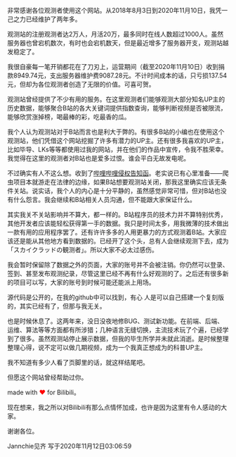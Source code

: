 非常感谢各位观测者使用这个网站。从2018年8月3日到2020年11月10日，我凭一己之力已经维护了两年多。

观测站的注册观测者达2万人，月活20万，最多同时在线人数超过1000人。虽然服务器也曾宕机数次，有时也会宕机数天，但是最近增多了服务器开支，观测站越发稳定了。

我很自豪每一笔开销都花在了刀刃上，运营期间（截至2020年11月10日）收到捐款8949.74元，支出服务器维护费9087.28元。不计时间成本的话，只亏损137.54元，但却为各位观测者创造了无限的价值。可喜可贺。

观测站曾经提供了不少有用的服务。在这里观测者们能够观测大部分知名UP主的历史数据，能够聚合B站的各大关键词提供指数查询，能够判断视频是否被限流，能够欣赏涨掉榜，喝最棒的彩，吃最香的瓜。

我个人认为观测站对于B站而言也是利大于弊的。有很多B站的小编也在使用这个观测站，他们凭借这个网站挖掘了许多有潜力的UP主。还有很多我喜欢的UP主，比如毕导、LKs等等都使用过我的网站，并在他们的作品中宣传，令我不胜荣幸。我觉得在这里的观测者对B站也是爱多过恨。谁会平白无故发电呢。

不过确实有人不这么想。收到了<a download target="_blank" href="/docs/Gmail - 【哔哩哔哩侵权告知函】关于立即停止搜集哔哩哔哩数据的函-BiliOB观测者-20201110.pdf">哔哩哔哩侵权告知函</a>。老实说已有心里准备——爬虫项目本就游走在法律的边缘，如果B站想要观测站关闭，那我这里确实应该无条件关站。说实话，我个人的内心是十分平静的，虽然感觉非常可惜，但对B站也没有什么怨言。我会继续和B站相关人员沟通，但不能跟大家保证什么。

其实我关不关站影响并不算大，都一样的。B站程序员的技术力并不算特别优秀，其他开发者应该能轻松获得第一手的数据。我只是时间太多，用我微薄的技术做出一款有用的应用程序罢了。还有许许多多的人用更暴力的方式观测着B站。大家应该还是能从其他地方看到数据的。已经开了这个头，总有人会继续观测下去，成为「スカイクラッドの観测者」。所以大家不必太过感伤。

我会暂时保留除了数据之外的页面，大家的账号并不会被注销。你仍然可以登录、签到、甚至发布观测纪录，尽管这里已经不再有什么好观测的了。之后还有很多新的项目可以写，大家的账号到时候可能还能派上用场。

源代码是公开的，在我的github中可以找到，有心  人是可以自己搭建一个复刻版的，其实已经有了，但那与我无关。

也是时候休息了。这两年来，没日没夜地修BUG、测试新功能。在前端、后端、运维、算法等等方面都有所涉猎；几种语言无缝切换，主流技术玩了个遍，已经学到了很多。虽然观测站停止展示数据，但我的毕生所学并未就此消逝。是时候整理整理心得，说不定可以做几期视频，成为一个我真正想成为的科普UP主。

我不知道有多少人看了页脚里的话，就这样结尾吧。

但愿这个网站曾经帮助过你。

made with <span style="color: red">❤</span> for Bilibili。

现在想来，我之所以对Bilibili有那么点情怀加成，也许是因为这里有令人感动的大家。

谢谢各位。

Jannchie见齐
写于2020年11月12日03:06:59
